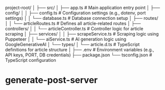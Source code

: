 project-root/
│
├── src/
│   ├── app.ts               # Main application entry point
│   ├── config/
│   │   ├── config.ts        # Configuration settings (e.g., dotenv, port settings)
│   │   └── database.ts      # Database connection setup
│   ├── routes/
│   │   └── articleRoutes.ts # Defines all article-related routes
│   ├── controllers/
│   │   └── articleController.ts # Controller logic for article scraping
│   ├── services/
│   │   ├── scrapeService.ts # Scraping logic using Puppeteer
│   │   └── aiService.ts     # AI generation logic using GoogleGenerativeAI
│   └── types/
│       └── article.d.ts     # TypeScript definitions for article structure
│
├── .env                     # Environment variables (e.g., API keys, PORT, DB credentials)
├── package.json
└── tsconfig.json            # TypeScript configuration
# generate-post-server

